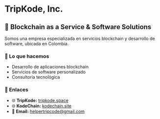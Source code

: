 # TripKode, Inc.

## 🚀 Blockchain as a Service & Software Solutions

Somos una empresa especializada en servicios blockchain y desarrollo de software, ubicada en Colombia.

### 🌟 Lo que hacemos
- Desarrollo de aplicaciones blockchain
- Servicios de software personalizado
- Consultoría tecnológica

### 🔗 Enlaces
- 🌐 **TripKode:** [tripkode.space](https://tripkode.space/)
- 🌐 **KodeChain:** [kodechain.site](https://kodechain.site/)
- 📧 **Email:** helpertripcode@gmail.com
